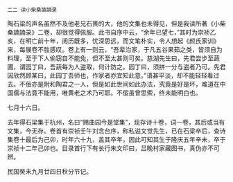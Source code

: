     二二 读小柴桑諵諵录 

   陶石梁的声名虽然不及他老兄石篑的大，他的文集也未得见，但是我读所著《小柴桑諵諵录》二卷，却很觉得佩服。此书自序中云，“余年已望七，”其时为崇祯乙亥，在明亡前十年，阅历既多，忧深思远，而文笔朴实，令人想起《颜氏家训》来，每展卷不胜感叹。卷上有一则云，“吾辈治家，于凡五谷果茹之类，皆须自为料理，至于下人偷窃自不能免，但不至太甚则可矣。慈湖先生曰，先君尝步至蔬圃，谓园丁曰，吾蔬每为人盗取，何计防之。园丁曰，须拼一分与盗者乃可。先君因欣然顾某曰，此园丁吾师也，作家者亦宜知此意。”语甚平淡，却不能轻轻看过去。不佞亦是附和陶君之一人，但是如此世间如此办法，究竟是好是坏，难道在中国儒与法竟不能用，唯黄老之术乃可耶。不佞虽曾思索，终未能明白也。

   七月十六日。

   去年得石梁集于杭州，名曰“赐曲园今是堂集”，现存诗十卷，词一卷，其后或当有文集，今无存。卷首有崇祯壬午刘念台序，称私谥文觉先生，已在石梁卒后，查诗集卷十最后为己卯，时年六十九，盖其卒年，因此可知其生于隆庆五年辛未，卒于崇祯十二年己卯也。目录首行下有长行朱文印曰，吕晚村家藏图书，真伪亦不可辨。

   民国癸未九月廿四日秋分节记。

